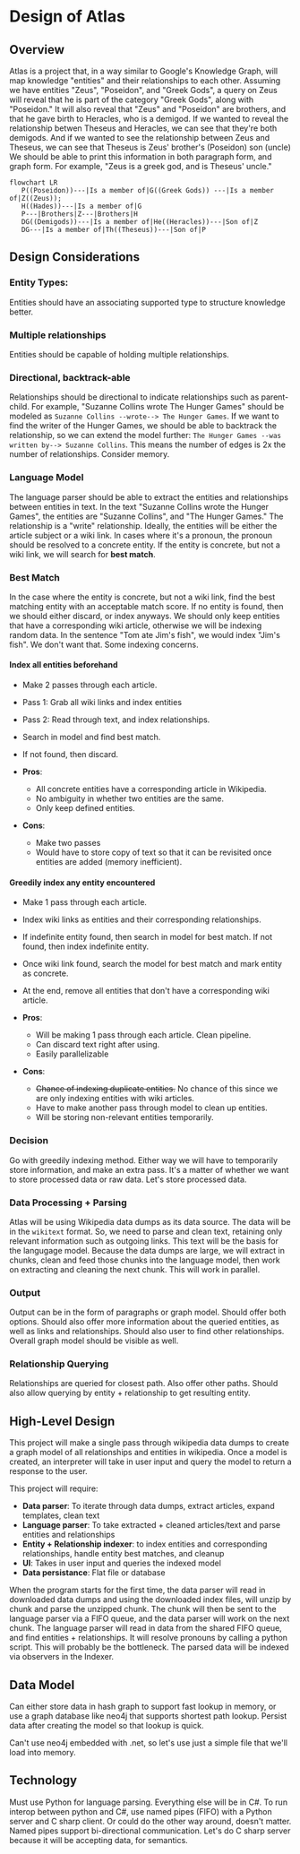 # Design of Atlas

## Overview

Atlas is a project that, in a way similar to Google's Knowledge Graph, will map knowledge "entities" and their
relationships to each other. Assuming we have entities "Zeus", "Poseidon", and "Greek Gods", a query on Zeus
will reveal that he is part of the category "Greek Gods", along with "Poseidon." It will also reveal that 
"Zeus" and "Poseidon" are brothers, and that he gave birth to Heracles, who is a demigod. If we wanted to reveal the relationship betwen Theseus and Heracles, we can see that they're both demigods. And if we wanted to see the relationship between Zeus and Theseus, we can see that Theseus is Zeus' brother's (Poseidon) son (uncle) \
We should be able to print this information in both paragraph form, and graph form. For example, "Zeus is a greek god, and is Theseus' uncle."

```mermaid
flowchart LR
   P((Poseidon))---|Is a member of|G((Greek Gods)) ---|Is a member of|Z((Zeus));
   H((Hades))---|Is a member of|G
   P---|Brothers|Z---|Brothers|H
   DG((Demigods))---|Is a member of|He((Heracles))---|Son of|Z
   DG---|Is a member of|Th((Theseus))---|Son of|P
```

## Design Considerations

### Entity Types: 

Entities should have an associating supported type to structure knowledge better.

### Multiple relationships

Entities should be capable of holding multiple relationships.

### Directional, backtrack-able

Relationships should be directional to indicate relationships such as parent-child. For example, "Suzanne Collins wrote The Hunger Games" should
be modeled as `Suzanne Collins --wrote--> The Hunger Games`. If we want to find the writer of the Hunger Games, we should be able to backtrack
the relationship, so we can extend the model further: `The Hunger Games --was written by--> Suzanne Collins`. This means the number of edges is
2x the number of relationships. Consider memory.

### Language Model

The language parser should be able to extract the entities and relationships between entities in text. In the text "Suzanne Collins wrote the Hunger Games", 
the entities are "Suzanne Collins", and "The Hunger Games." The relationship is a "write" relationship. Ideally, the entities will be either the article
subject or a wiki link. In cases where it's a pronoun, the pronoun should be resolved to a concrete entity. If the entity is concrete, but not a wiki link,
we will search for **best match**. 
    
### Best Match

In the case where the entity is concrete, but not a wiki link, find the best matching entity with an acceptable match score. If no entity is found, then
we should either discard, or index anyways. We should only keep entities that have a corresponding wiki article, otherwise we will be indexing random 
data. In the sentence "Tom ate Jim's fish", we would index "Jim's fish". We don't want that. Some indexing concerns.

#### Index all entities beforehand

* Make 2 passes through each article.
* Pass 1: Grab all wiki links and index entities
* Pass 2: Read through text, and index relationships.
* Search in model and find best match. 
* If not found, then discard. 

* **Pros**:
    * All concrete entities have a corresponding article in Wikipedia.
    * No ambiguity in whether two entities are the same. 
    * Only keep defined entities.
    
* **Cons**:
    * Make two passes
    * Would have to store copy of text so that it can be revisited once entities are added (memory inefficient).

#### Greedily index any entity encountered

* Make 1 pass through each article.
* Index wiki links as entities and their corresponding relationships.
* If indefinite entity found, then search in model for best match. If not found, then index indefinite entity.
* Once wiki link found, search the model for best match and mark entity as concrete. 
* At the end, remove all entities that don't have a corresponding wiki article.

* **Pros**:
    * Will be making 1 pass through each article. Clean pipeline. 
    * Can discard text right after using. 
    * Easily parallelizable
* **Cons**:
    * ~~Chance of indexing duplicate entities.~~ No chance of this since we are only indexing entities with wiki articles. 
    * Have to make another pass through model to clean up entities. 
    * Will be storing non-relevant entities temporarily. 
    
### Decision

Go with greedily indexing method. Either way we will have to temporarily store information, and make an extra pass. It's a matter of whether we want to store processed data or raw data. Let's
store processed data. 

### Data Processing + Parsing

Atlas will be using Wikipedia data dumps as its data source. The data will be in the `wikitext` format. So, we need to parse and clean text, retaining only
relevant information such as outgoing links. This text will be the basis for the langugage model. 
Because the data dumps are large, we will extract in chunks, clean and feed those chunks into the language model, then work on extracting and cleaning the 
next chunk. This will work in parallel.

### Output

Output can be in the form of paragraphs or graph model. Should offer both options. Should also offer more information about the queried entities, as well as links and relationships.
Should also user to find other relationships. Overall graph model should be visible as well. 

### Relationship Querying

Relationships are queried for closest path. Also offer other paths. Should also allow querying by entity + relationship to get resulting entity.

## High-Level Design

This project will make a single pass through wikipedia data dumps to create a graph model of all relationships and entities in wikipedia. Once a model is created,
an interpreter will take in user input and query the model to return a response to the user. 

This project will require:
* **Data parser**: To iterate through data dumps, extract articles, expand templates, clean text
* **Language parser**: To take extracted + cleaned articles/text and parse entities and relationships
* **Entity + Relationship indexer**: to index entities and corresponding relationships, handle entity best matches, and cleanup
* **UI**: Takes in user input and queries the indexed model
* **Data persistance**: Flat file or database 

When the program starts for the first time, the data parser will read in downloaded data dumps and using the downloaded index files, will unzip
by chunk and parse the unzipped chunk. The chunk will then be sent to the language parser via a FIFO queue, and the data parser will 
work on the next chunk. The language parser will read in data from the shared FIFO queue, and find entities + relationships. It will 
resolve pronouns by calling a python script. This will probably be the bottleneck. The parsed data will be indexed via observers in the Indexer.

## Data Model

Can either store data in hash graph to support fast lookup in memory, or use a graph database like neo4j that supports shortest path lookup. Persist data after creating the model
so that lookup is quick.

Can't use neo4j embedded with .net, so let's use just a simple file that we'll load into memory. 

## Technology

Must use Python for language parsing. Everything else will be in C#. 
To run interop between python and C#, use named pipes (FIFO) with a Python server and C sharp client. Or could do the other way around, doesn't matter. Named
pipes support bi-directional communication. Let's do C sharp server because it will be accepting data, for semantics.

